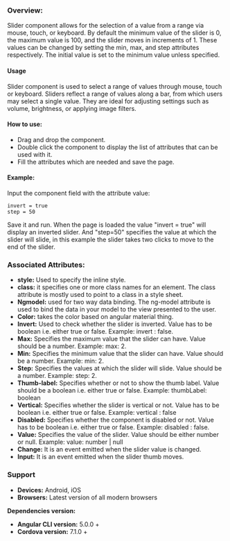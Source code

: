 ### Overview: 
Slider component allows for the selection of a value from a range via mouse, touch, or keyboard. By default the minimum value of the slider is 0, the maximum value is 100, and the slider moves in increments of 1. These values can be changed by setting the min, max, and step attributes respectively. The initial value is set to the minimum value unless specified.

#### Usage
Slider component is used to select a range of values through mouse, touch or keyboard. Sliders reflect a range of values along a bar, from which users may select a single value. They are ideal for adjusting settings such as volume, brightness, or applying image filters.

#### How to use:   
- Drag and drop the component. 
- Double click the component to display the list of attributes that can be used with it.
- Fill the attributes which are needed and save the page.

#### Example: 
Input the component field with the attribute value:
``` 
invert = true
step = 50
```
Save it and run.
When the page is loaded the value "invert = true" will display an inverted slider. And "step=50" specifies the value at which the slider will slide, in this example the slider takes two clicks to move to the end of the slider. 

### Associated Attributes:
- **style:** Used to specify the inline style.
- **class:** it specifies one or more class names for an element. The class attribute is mostly used to point to a class in a style sheet.
- **Ngmodel:** used for two way data binding. The ng-model attribute is used to bind the data in your model to the view presented to the user.
- **Color:** takes the color based on angular material thing.
- **Invert:** Used to check whether the slider is inverted. Value has to be boolean i.e. either true or false. Example: invert : false.
- **Max:** Specifies the maximum value that the slider can have. Value should be a number. Example: max: 2.
- **Min:** Specifies the minimum value that the slider can have. Value should be a number. Example: min: 2.
- **Step:** Specifies the values at which the slider will slide. Value should be a number. Example: step: 2.
- **Thumb-label:** Specifies whether or not to show the thumb label. Value should be a boolean i.e. either true or false. Example: thumbLabel: boolean
- **Vertical:** Specifies whether the slider is vertical or not. Value has to be boolean i.e. either true or false. Example: vertical : false
- **Disabled:** Specifies whether the component is disabled or not. Value has to be boolean i.e. either true or false. Example: disabled : false.
- **Value:** Specifies the value of the slider. Value should be either number or null. Example: value: number | null
- **Change:** It is an event emitted when the slider value is changed.
- **Input:** It is an event emitted when the slider thumb moves.

### Support 
- **Devices:** Android, iOS
- **Browsers:** Latest version of all modern browsers

**Dependencies version:**
- **Angular CLI version:** 5.0.0 + 
- **Cordova version:** 7.1.0 +
